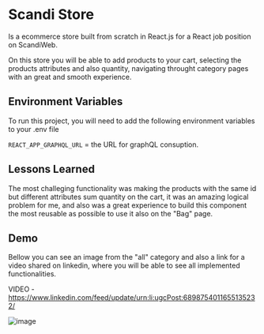 # Scandi Store

Is a ecommerce store built from scratch in React.js for a React job position on ScandiWeb.

On this store you will be able to add products to your cart, selecting the products attributes and also quantity, navigating throught category pages with an great and smooth experience.

## Environment Variables

To run this project, you will need to add the following environment variables to your .env file

`REACT_APP_GRAPHQL_URL` = the URL for graphQL consuption.

## Lessons Learned

The most challeging functionality was making the products with the same id but different attributes sum quantity on the cart, it was an amazing logical problem for me, and also was a great experience to build this component the most reusable as possible to use it also on the "Bag" page.

## Demo

Bellow you can see an image from the "all" category and also a link for a video shared on linkedin, where you will be able to see all implemented functionalities.

VIDEO - https://www.linkedin.com/feed/update/urn:li:ugcPost:6898754011655135232/

![image](https://drive.google.com/uc?export=view&id=1752ykxQyGkuGL9oqbFPZi6IzpyEeVNUn)
